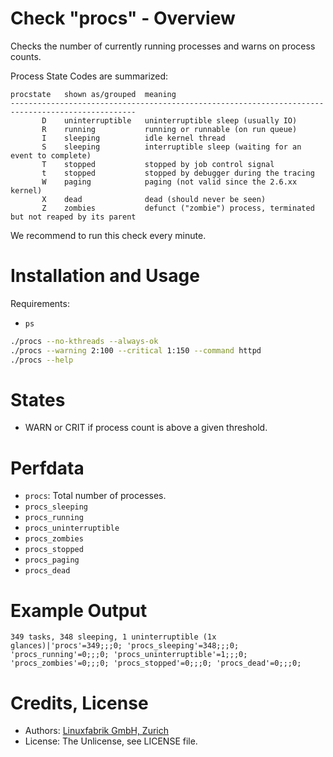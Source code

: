 # Check "procs" - Overview

Checks the number of currently running processes and warns on process counts.

Process State Codes are summarized:

    procstate   shown as/grouped  meaning
    --------------------------------------------------------------------------------------------------
           D    uninterruptible   uninterruptible sleep (usually IO)
           R    running           running or runnable (on run queue)
           I    sleeping          idle kernel thread
           S    sleeping          interruptible sleep (waiting for an event to complete)
           T    stopped           stopped by job control signal
           t    stopped           stopped by debugger during the tracing
           W    paging            paging (not valid since the 2.6.xx kernel)
           X    dead              dead (should never be seen)
           Z    zombies           defunct ("zombie") process, terminated but not reaped by its parent

We recommend to run this check every minute.


# Installation and Usage

Requirements:
* `ps`

```bash
./procs --no-kthreads --always-ok
./procs --warning 2:100 --critical 1:150 --command httpd
./procs --help
```


# States

* WARN or CRIT if process count is above a given threshold.


# Perfdata

* `procs`: Total number of processes.
* `procs_sleeping`
* `procs_running`
* `procs_uninterruptible`
* `procs_zombies`
* `procs_stopped`
* `procs_paging`
* `procs_dead`


# Example Output

    349 tasks, 348 sleeping, 1 uninterruptible (1x glances)|'procs'=349;;;0; 'procs_sleeping'=348;;;0; 'procs_running'=0;;;0; 'procs_uninterruptible'=1;;;0; 'procs_zombies'=0;;;0; 'procs_stopped'=0;;;0; 'procs_dead'=0;;;0;


# Credits, License

* Authors: [Linuxfabrik GmbH, Zurich](https://www.linuxfabrik.ch)
* License: The Unlicense, see LICENSE file.

